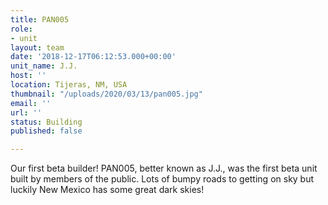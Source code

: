 ```yaml
---
title: PAN005
role:
- unit
layout: team
date: '2018-12-17T06:12:53.000+00:00'
unit_name: J.J.
host: ''
location: Tijeras, NM, USA
thumbnail: "/uploads/2020/03/13/pan005.jpg"
email: ''
url: ''
status: Building
published: false

---
```

Our first beta builder! PAN005, better known as J.J., was the first beta unit built by members of the public. Lots of bumpy roads to getting on sky but luckily New Mexico has some great dark skies!